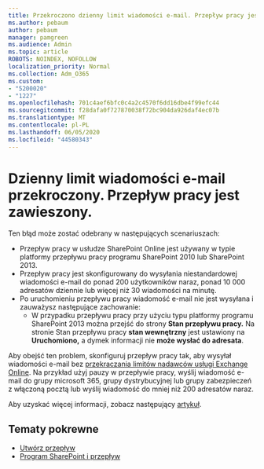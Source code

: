```yaml
---
title: Przekroczono dzienny limit wiadomości e-mail. Przepływ pracy jest zawieszony.
ms.author: pebaum
author: pebaum
manager: pamgreen
ms.audience: Admin
ms.topic: article
ROBOTS: NOINDEX, NOFOLLOW
localization_priority: Normal
ms.collection: Adm_O365
ms.custom:
- "5200020"
- "1227"
ms.openlocfilehash: 701c4aef6bfc0c4a2c4570f6dd16dbe4f99efc44
ms.sourcegitcommit: f28dafa0f727870038f72bc904da926daf4ec07b
ms.translationtype: MT
ms.contentlocale: pl-PL
ms.lasthandoff: 06/05/2020
ms.locfileid: "44580343"
---
```

# <a name="daily-email-limit-exceeded-workflow-is-suspended"></a>Dzienny limit wiadomości e-mail przekroczony. Przepływ pracy jest zawieszony.

Ten błąd może zostać odebrany w następujących scenariuszach:

- Przepływ pracy w usłudze SharePoint Online jest używany w typie platformy przepływu pracy programu SharePoint 2010 lub SharePoint 2013.
- Przepływ pracy jest skonfigurowany do wysyłania niestandardowej wiadomości e-mail do ponad 200 użytkowników naraz, ponad 10 000 adresatów dziennie lub więcej niż 30 wiadomości na minutę.
- Po uruchomieniu przepływu pracy wiadomość e-mail nie jest wysyłana i zauważysz następujące zachowanie:
    - W przypadku przepływu pracy przy użyciu typu platformy programu SharePoint 2013 można przejść do strony **Stan przepływu pracy.** Na stronie Stan przepływu pracy **stan wewnętrzny** jest ustawiony na **Uruchomiono,** a dymek informacji nie **może wysłać do adresata**.

Aby obejść ten problem, skonfiguruj przepływ pracy tak, aby wysyłał wiadomości e-mail bez [przekraczania limitów nadawców usługi Exchange Online](https://docs.microsoft.com/office365/servicedescriptions/exchange-online-service-description/exchange-online-limits#recipientlimits). Na przykład użyj pauzy w przepływie pracy, wyślij wiadomość e-mail do grupy microsoft 365, grupy dystrybucyjnej lub grupy zabezpieczeń z włączoną pocztą lub wyślij wiadomość do mniej niż 200 adresatów naraz.


Aby uzyskać więcej informacji, zobacz następujący [artykuł](https://support.microsoft.com/help/3150442/daily-email-limit-has-exceeded-and-your-workflow-has-been-suspended-or).

## <a name="related-topics"></a>Tematy pokrewne
- [Utwórz przepływ](https://support.office.com/article/Create-a-flow-for-a-list-or-library-in-SharePoint-Online-or-OneDrive-for-Business-a9c3e03b-0654-46af-a254-20252e580d01) 
- [Program SharePoint i przepływ](https://flow.microsoft.com/blog/sharepoint-and-flow/) 